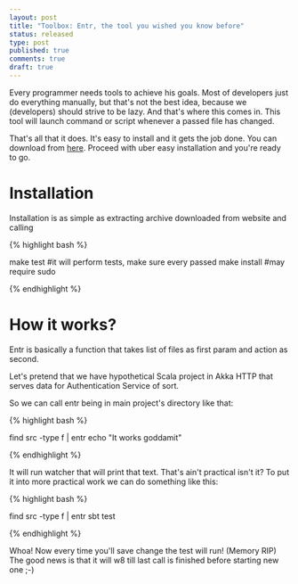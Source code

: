 ```yaml
---
layout: post
title: "Toolbox: Entr, the tool you wished you know before"
status: released
type: post
published: true
comments: true
draft: true
---
```


Every programmer needs tools to achieve his goals. Most of developers just do everything manually, but that's not the best idea, because we (developers) should strive to be lazy. And that's where this comes in. This tool will launch command or script whenever a passed file has changed.

<!--more-->

That's all that it does. It's easy to install and it gets the job done. You can download from <a href="http://entrproject.org/">here</a>. Proceed with uber easy installation and you're ready to go.

# Installation

Installation is as simple as extracting archive downloaded from website and calling

{% highlight bash %}

make test       #it will perform tests, make sure every passed
make install    #may require sudo

{% endhighlight  %}

# How it works?

Entr is basically a function that takes list of files as first param and action as second.

Let's pretend that we have hypothetical Scala project in Akka HTTP that serves data for Authentication Service of sort.

So we can call entr being in main project's directory like that:

{% highlight bash %}

find src -type f | entr echo "It works goddamit"

{% endhighlight %}

It will run watcher that will print that text. That's ain't practical isn't it? To put it into more practical work we can do something like this:

{% highlight bash %}

find src -type f | entr sbt test

{% endhighlight %}

Whoa! Now every time you'll save change the test will run! (Memory RIP) The good news is that it will w8 till last call is finished before starting new one ;-)

